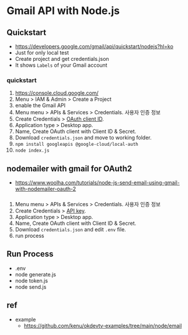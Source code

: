 # Gmail API with Node.js

## Quickstart

- https://developers.google.com/gmail/api/quickstart/nodejs?hl=ko
- Just for only local test
- Create project and get credentials.json
- It shows `Labels` of your Gmail account

### quickstart

1. https://console.cloud.google.com/
2. Menu > IAM & Admin > Create a Project
3. enable the Gmail API
4. Menu menu > APIs & Services > Credentials. 사용자 인증 정보
5. Create Credentials > [OAuth client ID](/mib/google/iam).
6. Application type > Desktop app.
7. Name, Create OAuth client with Client ID & Secret.
8. Download `credentials.json` and move to working folder.
9. `npm install googleapis @google-cloud/local-auth`
10. `node index.js`

## nodemailer with gmail for OAuth2

- https://www.woolha.com/tutorials/node-js-send-email-using-gmail-with-nodemailer-oauth-2

###

1. Menu menu > APIs & Services > Credentials. 사용자 인증 정보
2. Create Credentials > [API key](/mib/google/iam).
3. Application type > Desktop app.
4. Name, Create OAuth client with Client ID & Secret.
5. Download `credentials.json` and edit `.env` file.
6. run process

## Run Process

- .env
- node generate.js
- node token.js
- node send.js

## ref
* example
  * https://github.com/kenu/okdevtv-examples/tree/main/node/email

